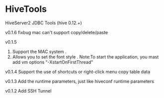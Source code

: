 
HiveTools
=========
HiveServer2 JDBC Tools (hive 0.12.+)

v0.1.6
fixbug mac can't support copy/delete/paste

v0.1.5
1. Support the MAC system .
2. Allows you to set the font style .
Note:To start the application, you mast add vm options "-XstartOnFirstThread"

v0.1.4
Support the use of shortcuts or right-click menu copy table data

v0.1.3
Add the runtime parameters, just like hiveconf runtime parameters

v0.1.2 
Add SSH Tunnel 
